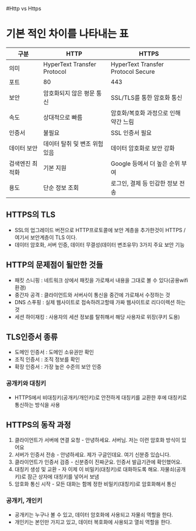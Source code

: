 #Http vs Https


# 기본 적인 차이를 나타내는 표

| 구분 | HTTP | HTTPS |
|------|------|--------|
| 의미 | HyperText Transfer Protocol | HyperText Transfer Protocol Secure |
| 포트 | 80 | 443 |
| 보안 | 암호화되지 않은 평문 통신 | SSL/TLS를 통한 암호화 통신 |
| 속도 | 상대적으로 빠름 | 암호화/복호화 과정으로 인해 약간 느림 |
| 인증서 | 불필요 | SSL 인증서 필요 |
| 데이터 보안 | 데이터 탈취 및 변조 위험 있음 | 데이터 암호화로 보안 강화 |
| 검색엔진 최적화 | 기본 지원 | Google 등에서 더 높은 순위 부여 |
| 용도 | 단순 정보 조회 | 로그인, 결제 등 민감한 정보 전송 |


## HTTPS의 TLS
- SSL의 업그레이드 버전으로 HTTP프로토콜에 보안 계층을 추가한것이 HTTPS / 여기서 보안계층이 TLS 이다.
- 데이터 암호화, 서버 인증, 데이터 무결성(데이터 변조유무) 3가지 주요 보안 기능

## HTTP의 문제점이 될만한 것들
- 패킷 스니핑 : 네트워크 상에서 패킷을 가로채서 내용을 그대로 볼 수 있다(공용wifi환경)
- 중간자 공격 : 클라이언트와 서버사이 통신을 중간에 가로채서 수정하는 것
- DNS 스푸핑 : 실제 웹사이트로 접속하려고할때 가짜 웹사이트로 리다이렉션 하는것
- 세션 하이재킹 : 사용자의 세션 정보를 탈취해서 해당 사용자로 위장(쿠키 도용)



## TLS인증서 종류
- 도메인 인증서 : 도메인 소유권만 확인
- 조직 인증서 : 조직 정보를 확인
- 확장 인증서 : 가장 높은 수준의 보안 인증


### 공개키와 대칭키 
- HTTPS에서 비대칭키(공개키/개인키)로 안전하게 대칭키를 교환한 후에 대칭키로 통신하는 방식을 사용


## HTTPS의 동작 과정
1. 클라이언트가 서버에 연결 요청  - 안녕하세요. 서버님. 저는 이런 암호화 방식이 있어요
2. 서버가 인증서 전송 - 안녕하세요. 제가 구글인데요. 여기 신분증 있습니다.
3. 클라이언트가 인증서 검증 - 신분증이 진짜군요. 인증서 발급기관에 확인했어요.
4. 대칭키 생성 및 교환 - 자 이제 이 비밀키(대칭키)로 대화하도록 해요. 자물쇠(공개키)로 잠근 상자에 대칭키를 넣어서 보냄
5. 암호화 통신 시작 - 모든 대화는 함께 정한 비밀키(대칭키)로 암호화해서 통신

### 공개키, 개인키
- 공개키는 누구나 볼 수 있고, 데이터 암호화에 사용되고 자물쇠 역할을 한다.
- 개인키는 본인만 가지고 있고, 데이터 복호화에 사용되고 열쇠 역할을 한다.
